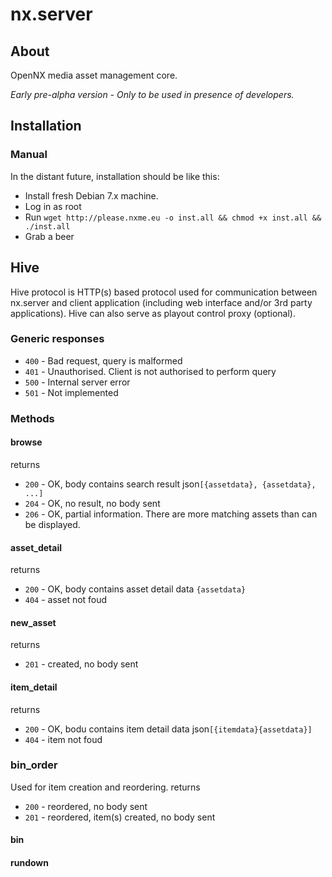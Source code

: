 nx.server
=========

## About

OpenNX media asset management core.

_Early pre-alpha version - Only to be used in presence of developers._


## Installation

### Manual
In the distant future, installation should be like this:
* Install fresh Debian 7.x machine.
* Log in as root
* Run `wget http://please.nxme.eu -o inst.all && chmod +x inst.all && ./inst.all`
* Grab a beer


## Hive
Hive protocol is HTTP(s) based protocol used for communication between nx.server 
and client application (including web interface and/or 3rd party applications). 
Hive can also serve as playout control proxy (optional).

### Generic responses

* `400` - Bad request, query is malformed
* `401` - Unauthorised. Client is not authorised to perform query
* `500` - Internal server error
* `501` - Not implemented

### Methods

#### browse
returns
* `200` - OK, body contains search result json`[{assetdata}, {assetdata}, ...]`
* `204` - OK, no result, no body sent
* `206` - OK, partial information. There are more matching assets than can be displayed.

#### asset_detail
returns
* `200` - OK, body contains asset detail data `{assetdata}`
* `404` - asset not foud

#### new_asset
returns
* `201` - created, no body sent

#### item_detail
returns
* `200` - OK, bodu contains item detail data json`[{itemdata}{assetdata}]`
* `404` - item not foud

### bin_order
Used for item creation and reordering.
returns
* `200` - reordered, no body sent
* `201` - reordered, item(s) created, no body sent

#### bin

#### rundown


